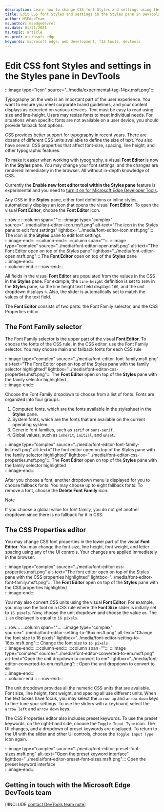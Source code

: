 ```yaml
---
description: Learn how to change CSS font Styles and settings using the Styles pane in Microsoft Edge DevTools.
title: Edit CSS font Styles and settings in the Styles pane in DevTools
author: MSEdgeTeam
ms.author: msedgedevrel
ms.date: 01/21/2021
ms.topic: article
ms.prod: microsoft-edge
keywords: microsoft edge, web development, f12 tools, devtools
---
```

# Edit CSS font Styles and settings in the Styles pane in DevTools

:::image type="icon" source="../media/experimental-tag-14px.msft.png":::  

Typography on the web is an important part of the user experience.  You want to ensure you meet corporate brand guidelines, and your content displays as expected on various devices.  Text must be easy to read using size and line-height.  Users may resize fonts to meet individual needs.  For situations when specific fonts are not available on a user device, you should provide fallback font options.  

CSS provides better support for typography in recent years.  There are dozens of different CSS units available to define the size of text.  You also have several CSS properties that affect font-size, spacing, line height, and other typographic features.  

To make it easier when working with typography, a visual **Font Editor** is now in the **Styles** pane.  You may change your font settings, and the changes are rendered immediately in the browser.  All without in-depth knowledge of CSS.  

Currently the **Enable new font editor tool within the Styles pane** feature is experimental and you need to [turn it on for Microsoft Edge Developer Tools][DevtoolsExperimentalFeaturesIndexTurnOnExperimentalFeatures].  

Any CSS in the **Styles** pane, either font definitions or inline styles, automatically displays an icon that opens the visual **Font Editor**.  To open the visual **Font Editor**, choose the **Font Editor** icon.  

:::row:::
   :::column span="":::
      :::image type="complex" source="../media/font-editor-icon.msft.png" alt-text="The icon in the Styles pane to edit font settings" lightbox="../media/font-editor-icon.msft.png":::
         The icon in the **Styles** pane to edit font settings  
      :::image-end:::
   :::column-end:::
   :::column span="":::
      :::image type="complex" source="../media/font-editor-open.msft.png" alt-text="The Font Editor open on top of the Styles pane" lightbox="../media/font-editor-open.msft.png":::
         The **Font Editor** open on top of the **Styles** pane  
      :::image-end:::  
   :::column-end:::
:::row-end:::  

All fields in the visual **Font Editor** are populated from the values in the CSS in the **Styles** pane.  For example, the `line-height` definition is set to `160%` in the **Styles** pane, so the line height text field displays `160`, and the unit dropdown displays `%`.  Also, the slider is automatically set to match the values of the text field.  

The **Font Editor** consists of two parts:  the Font Family selector, and the CSS Properties editor.  

## The Font Family selector  

The Font Family selector is the upper part of the visual **Font Editor**.  To choose the fonts of the CSS rule, in the CSS editor, use the Font Family selector.  You may choose main and fallback fonts for each CSS rule

:::image type="complex" source="../media/font-editor-font-family.msft.png" alt-text="The Font Editor open on top of the Styles pane with the family selector highlighted" lightbox="../media/font-editor-css-properties.msft.png":::
   The **Font Editor** open on top of the **Styles** pane with the family selector highlighted  
:::image-end:::  

Choose the Font Family dropdown to choose from a list of fonts.  Fonts are organized into four groups:  

1.  Computed fonts, which are the fonts available in the stylesheet in the **Styles** pane.  
1.  System fonts, which are the fonts that are available on the current operating system.  
1.  Generic font families, such as `serif` or `sans-serif`.  
1.  Global values, such as `inherit`, `initial`, and `unset`.  

:::image type="complex" source="../media/font-editor-font-family-list.msft.png" alt-text="The font editor open on top of the Styles pane with the family selector highlighted" lightbox="../media/font-editor-css-properties.msft.png":::
   The **Font Editor** open on top of the **Styles** pane with the family selector highlighted  
:::image-end:::  

After you choose a font, another dropdown menu is displayed for you to choose fallback fonts.  You may choose up to eight fallback fonts.  To remove a font, choose the **Delete Font Family** icon.  

<!--:::image type="complex" source="../media/font-editor-defining-fonts.msft.png" alt-text="The font editor with a defined list of fonts and fallback fonts" lightbox="../media/font-editor-defining-fonts.msft.png":::
   The **Font Editor** with a defined list of fonts and fallback fonts highlighted  
:::image-end:::  -->

> [!NOTE]
> If you choose a global value for font family, you do not get another dropdown since there is no fallback for it in CSS.  

## The CSS Properties editor  

You may change CSS font properties in the lower part of the visual **Font Editor**.  You may change the font size, line height, font weight, and letter spacing using any of the UI controls.  Your changes are applied immediately in the browser.  

:::image type="complex" source="../media/font-editor-css-properties.msft.png" alt-text="The font editor open on top of the Styles pane with the CSS properties highlighted" lightbox="../media/font-editor-font-family.msft.png":::
   The **Font Editor** open on top of the **Styles** pane with the CSS properties highlighted  
:::image-end:::  

You may also convert CSS units using the visual **Font Editor**.  For example, you may use the tool on a CSS rule where the **Font Size** slider is initially set to `16 pixels`.  Now, choose the unit dropdown and choose the value `em`.  The `1 em` displayed is equal to `16 pixels`.  

:::row:::
   :::column span="":::
      :::image type="complex" source="../media/font-editor-setting-to-16px.msft.png" alt-text="Change the font size to 16 pixels" lightbox="../media/font-editor-setting-to-16px.msft.png":::
         Change the font size to `16 pixels`  
      :::image-end:::
   :::column-end:::
   :::column span="":::
      :::image type="complex" source="../media/font-editor-converted-to-em.msft.png" alt-text="Open the unit dropdown to convert to em" lightbox="../media/font-editor-converted-to-em.msft.png":::
         Open the unit dropdown to convert to `em`  
      :::image-end:::  
   :::column-end:::
:::row-end:::  

The unit dropdown provides all the numeric CSS units that are available.  Font size, line height, font weight, and spacing all use different units.  When the text boxes have focus, you may select the `arrow up` and `arrow down` keys to fine-tune your settings.  To use the sliders with a keyboard, select the `arrow left` and `arrow down` keys.  

The CSS Properties editor also includes preset keywords.  To use the preset keywords, on the right-hand side, choose the `Toggle Input Type` icon.  The UI changes, and a dropdown of preset keywords are displayed.  To return to the UI with the slider and other UI controls, choose the `Toggle Input Type` icon again.  

:::image type="complex" source="../media/font-editor-preset-font-sizes.msft.png" alt-text="Open the preset keyword interface" lightbox="../media/font-editor-preset-font-sizes.msft.png":::
   Open the preset keyword interface  
:::image-end:::  

## Getting in touch with the Microsoft Edge DevTools team  

[!INCLUDE [contact DevTools team note](../includes/contact-devtools-team-note.md)]  

<!-- links -->  

[DevtoolsIndex]: ../index.md "Microsoft Edge (Chromium) Developer Tools | Microsoft Docs"  
[DevtoolsExperimentalFeaturesIndex]: ../experimental-features/index.md "Experimental features | Microsoft Docs"  
[DevtoolsExperimentalFeaturesIndexTurnOnExperimentalFeatures]: ../experimental-features/index.md#turn-on-experimental-features "Turn on experimental features - Experimental features | Microsoft Docs"  
